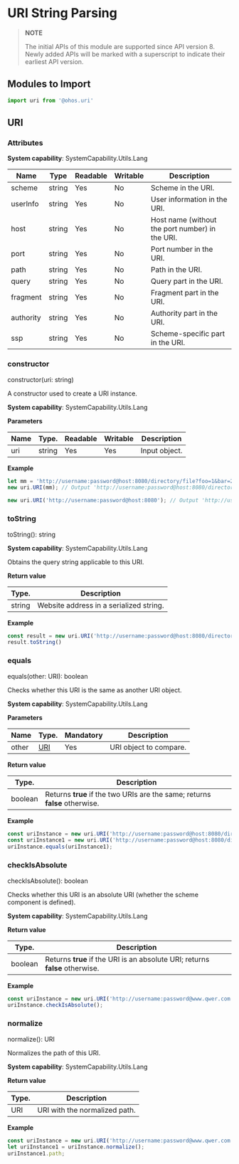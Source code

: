 # URI String Parsing

> **NOTE**
>
> The initial APIs of this module are supported since API version 8. Newly added APIs will be marked with a superscript to indicate their earliest API version.


## Modules to Import

```js
import uri from '@ohos.uri'  
```

## URI

### Attributes

**System capability**: SystemCapability.Utils.Lang

| Name| Type| Readable| Writable| Description|
| -------- | -------- | -------- | -------- | -------- |
| scheme | string | Yes| No| Scheme in the URI.|
| userInfo | string | Yes| No| User information in the URI.|
| host | string | Yes| No| Host name (without the port number) in the URI.|
| port | string | Yes| No| Port number in the URI.|
| path | string | Yes| No| Path in the URI.|
| query | string | Yes| No| Query part in the URI.|
| fragment | string | Yes| No| Fragment part in the URI.|
| authority | string | Yes| No| Authority part in the URI.|
| ssp | string | Yes| No| Scheme-specific part in the URI.|


### constructor

constructor(uri: string)

A constructor used to create a URI instance.

**System capability**: SystemCapability.Utils.Lang

**Parameters**

| Name| Type.| Readable| Writable| Description|
| -------- | -------- | -------- | -------- | -------- |
| uri | string | Yes| Yes| Input object.|

**Example**

```js
let mm = 'http://username:password@host:8080/directory/file?foo=1&bar=2#fragment';
new uri.URI(mm); // Output 'http://username:password@host:8080/directory/file?foo=1&bar=2#fragment';
```
```js
new uri.URI('http://username:password@host:8080'); // Output 'http://username:password@host:8080';
```


### toString

toString(): string

**System capability**: SystemCapability.Utils.Lang

Obtains the query string applicable to this URI.

**Return value**

| Type.| Description|
| -------- | -------- |
| string | Website address in a serialized string.|

**Example**

```js
const result = new uri.URI('http://username:password@host:8080/directory/file?query=pppppp#qwer=da');
result.toString()
```


### equals

equals(other: URI): boolean

Checks whether this URI is the same as another URI object.

**System capability**: SystemCapability.Utils.Lang

**Parameters**

| Name| Type.| Mandatory| Description|
| -------- | -------- | -------- | -------- |
| other | [URI](#uri) | Yes| URI object to compare.|

**Return value**

| Type.| Description|
| -------- | -------- |
| boolean | Returns **true** if the two URIs are the same; returns **false** otherwise.|

**Example**

```js
const uriInstance = new uri.URI('http://username:password@host:8080/directory/file?query=pppppp#qwer=da');
const uriInstance1 = new uri.URI('http://username:password@host:8080/directory/file?query=pppppp#qwer=da#fragment');
uriInstance.equals(uriInstance1);
```

### checkIsAbsolute

checkIsAbsolute(): boolean

Checks whether this URI is an absolute URI (whether the scheme component is defined).

**System capability**: SystemCapability.Utils.Lang

**Return value**

| Type.| Description|
| -------- | -------- |
| boolean | Returns **true** if the URI is an absolute URI; returns **false** otherwise.|

**Example**

```js
const uriInstance = new uri.URI('http://username:password@www.qwer.com:8080?query=pppppp');
uriInstance.checkIsAbsolute();
```


### normalize

normalize(): URI

Normalizes the path of this URI.

**System capability**: SystemCapability.Utils.Lang

**Return value**

| Type.| Description|
| -------- | -------- |
| URI | URI with the normalized path.|

**Example**
```js
const uriInstance = new uri.URI('http://username:password@www.qwer.com:8080/path/path1/../path2/./path3?query=pppppp');
let uriInstance1 = uriInstance.normalize();
uriInstance1.path;
```
